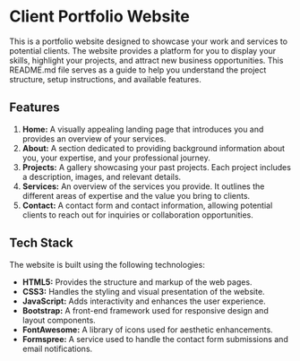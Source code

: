 
# Client Portfolio Website

This is a portfolio website designed to showcase your work and services to potential clients. The website provides a platform for you to display your skills, highlight your projects, and attract new business opportunities. This README.md file serves as a guide to help you understand the project structure, setup instructions, and available features.

## Features

1. **Home:** A visually appealing landing page that introduces you and provides an overview of your services.
2. **About:** A section dedicated to providing background information about you, your expertise, and your professional journey.
3. **Projects:** A gallery showcasing your past projects. Each project includes a description, images, and relevant details.
4. **Services:** An overview of the services you provide. It outlines the different areas of expertise and the value you bring to clients.
6. **Contact:** A contact form and contact information, allowing potential clients to reach out for inquiries or collaboration opportunities.

## Tech Stack

The website is built using the following technologies:

- **HTML5:** Provides the structure and markup of the web pages.
- **CSS3:** Handles the styling and visual presentation of the website.
- **JavaScript:** Adds interactivity and enhances the user experience.
- **Bootstrap:** A front-end framework used for responsive design and layout components.
- **FontAwesome:** A library of icons used for aesthetic enhancements.
- **Formspree:** A service used to handle the contact form submissions and email notifications.



